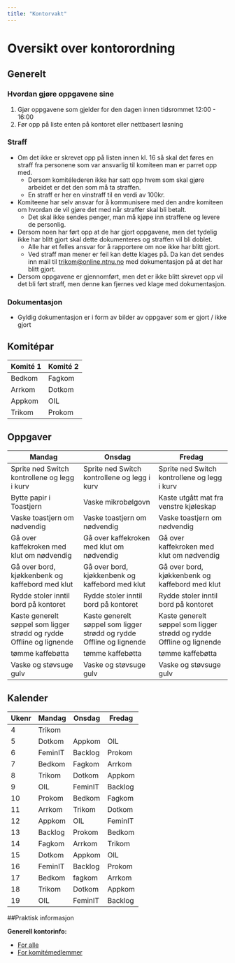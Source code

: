 ```yaml
---
title: "Kontorvakt"
---
```


# Oversikt over kontorordning

## Generelt

### Hvordan gjøre oppgavene sine

1. Gjør oppgavene som gjelder for den dagen innen tidsrommet 12:00 - 16:00
2. Før opp på liste enten på kontoret eller nettbasert løsning

### Straff

- Om det ikke er skrevet opp på listen innen kl. 16 så skal det føres en straff fra personene som var ansvarlig til komiteen man er parret opp med. 
    - Dersom komitélederen ikke har satt opp hvem som skal gjøre arbeidet er det den som må ta straffen.
    - En straff er her en vinstraff til en verdi av 100kr.
- Komiteene har selv ansvar for å kommunisere med den andre komiteen om hvordan de vil gjøre det med når straffer skal bli betalt. 
    - Det skal ikke sendes penger, man må kjøpe inn straffene og levere de personlig.
- Dersom noen har ført opp at de har gjort oppgavene, men det tydelig ikke har blitt gjort skal dette dokumenteres og straffen vil bli doblet.
    - Alle har et felles ansvar for å rapportere om noe ikke har blitt gjort.
    - Ved straff man mener er feil kan dette klages på. Da kan det sendes inn mail til trikom@online.ntnu.no med dokumentasjon på at det har blitt gjort.
- Dersom oppgavene er gjennomført, men det er ikke blitt skrevet opp vil det bli ført straff, men denne kan fjernes ved klage med dokumentasjon.

### Dokumentasjon

- Gyldig dokumentasjon er i form av bilder av oppgaver som er gjort / ikke gjort

## Komitépar

| Komité 1 | Komité 2 |
| -------- | -------- |
| Bedkom   | Fagkom   |
| Arrkom   | Dotkom   |
| Appkom   | OIL      |
| Trikom   | Prokom   |

## Oppgaver

| Mandag                                                       | Onsdag                                                       | Fredag                                                       |
| ------------------------------------------------------------ | ------------------------------------------------------------ | ------------------------------------------------------------ |
| Sprite ned Switch kontrollene og legg i kurv                 | Sprite ned Switch kontrollene og legg i kurv                 | Sprite ned Switch kontrollene og legg i kurv                 |
| Bytte papir i Toastjern                                      | Vaske mikrobølgovn                                           | Kaste utgått mat fra venstre kjøleskap |
| Vaske toastjern om nødvendig                                 | Vaske toastjern om nødvendig                                 | Vaske toastjern om nødvendig                                 
| Gå over kaffekroken med klut om nødvendig                    | Gå over kaffekroken med klut om nødvendig                    | Gå over kaffekroken med klut om nødvendig                    |
| Gå over bord, kjøkkenbenk og kaffebord med klut              | Gå over bord, kjøkkenbenk og kaffebord med klut              | Gå over bord, kjøkkenbenk og kaffebord med klut              |
| Rydde stoler inntil bord på kontoret                         | Rydde stoler inntil bord på kontoret                         | Rydde stoler inntil bord på kontoret                         |
| Kaste generelt søppel som ligger strødd og rydde Offline og lignende | Kaste generelt søppel som ligger strødd og rydde Offline og lignende | Kaste generelt søppel som ligger strødd og rydde Offline og lignende|
|tømme kaffebøtta|tømme kaffebøtta|tømme kaffebøtta |
|Vaske og støvsuge gulv |Vaske og støvsuge gulv |Vaske og støvsuge gulv |





## Kalender

| Ukenr        | Mandag          | Onsdag          | Fredag          |
| ------------ | --------------- | --------------- | --------------- |
| 4 | Trikom |
| 5 | Dotkom | Appkom | OIL |
| 6 | FeminIT | Backlog |Prokom |
| 7 | Bedkom | Fagkom | Arrkom |
| 8 | Trikom | Dotkom | Appkom |
| 9 | OIL | FeminIT | Backlog |
| 10  | Prokom | Bedkom | Fagkom |
| 11 | Arrkom | Trikom | Dotkom |
| 12 | Appkom | OIL | FeminIT |
| 13 | Backlog | Prokom | Bedkom |
| 14 | Fagkom | Arrkom | Trikom |
| 15  | Dotkom | Appkom | OIL |
| 16 | FeminIT | Backlog |Prokom |
| 17 | Bedkom | fagkom | Arrkom |
| 18 | Trikom | Dotkom | Appkom |
| 19 | OIL | FeminIT | Backlog |








##Praktisk informasjon

**Generell kontorinfo:**

- [For alle](https://wiki.online.ntnu.no/kontoret/)
- [For komitémedlemmer](https://online.ntnu.no/wiki/komiteer/kontoret/)